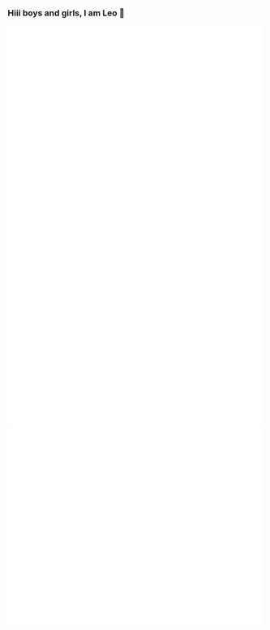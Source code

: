 ### Hiii boys and girls, I am Leo 👋
![Metrics](/github-metrics.svg)
![Metrics](/metrics.plugin.skyline.svg)
<!--- - 👯 I’m looking to collaborate with other content creators
- 🥅 2020 Goals: Contribute more to Open Source projects
- ⚡ Fun fact: I love to draw and play guitar / drums --->

<!---
### Spotify Playing 🎧
[<img src="https://now-playing-codestackr.vercel.app/api/spotify-playing" alt="codeSTACKr Spotify Playing" width="350" />](https://open.spotify.com/user/swyqyimdc12jajde4vpwd2x1b)
### Connect with me:
[<img align="left" alt="codeSTACKr.com" width="22px" src="https://raw.githubusercontent.com/iconic/open-iconic/master/svg/globe.svg" />][website]
[<img align="left" alt="codeSTACKr | YouTube" width="22px" src="https://cdn.jsdelivr.net/npm/simple-icons@v3/icons/youtube.svg" />][youtube]
[<img align="left" alt="codeSTACKr | Instagram" width="22px" src="https://cdn.jsdelivr.net/npm/simple-icons@v3/icons/instagram.svg" />][instagram] 
--->
<!---
### Languages and Tools:

[<img align="left" alt="C++" width="26px" src="https://img.icons8.com/color/48/000000/c-plus-plus-logo.png" />][default]
[<img align="left" alt="C" width="26px" src="https://img.icons8.com/color/48/000000/c-programming.png" />][default]
[<img align="left" alt="Go" width="26px" src="https://github.com/devicons/devicon/blob/master/icons/go/go-original.svg" />][default]
[<img align="left" alt="Visual Studio" width="26px" src="https://img.icons8.com/fluent/48/000000/visual-studio-2019.png" />](https://visualstudio.microsoft.com/de/)
[<img align="left" alt="Visual Studio Code" width="26px" src="https://img.icons8.com/fluent/48/000000/visual-studio-code-2019.png" />](https://code.visualstudio.com/)
[<img align="left" alt="Java" width="26px" src="https://img.icons8.com/color/48/000000/java-coffee-cup-logo.png" />][default]
[<img align="left" alt="HTML5" width="26px" src="https://raw.githubusercontent.com/github/explore/80688e429a7d4ef2fca1e82350fe8e3517d3494d/topics/html/html.png" />][default]
[<img align="left" alt="CSS3" width="26px" src="https://raw.githubusercontent.com/github/explore/80688e429a7d4ef2fca1e82350fe8e3517d3494d/topics/css/css.png" />][default]
[<img align="left" alt="SQL" width="26px" src="https://raw.githubusercontent.com/github/explore/80688e429a7d4ef2fca1e82350fe8e3517d3494d/topics/sql/sql.png" />][default]
[<img align="left" alt="MySQL" width="26px" src="https://raw.githubusercontent.com/github/explore/80688e429a7d4ef2fca1e82350fe8e3517d3494d/topics/mysql/mysql.png" />](https://www.mysql.com/)
[<img align="left" alt="Git" width="26px" src="https://raw.githubusercontent.com/github/explore/80688e429a7d4ef2fca1e82350fe8e3517d3494d/topics/git/git.png" />](https://git-scm.com/)
[<img align="left" alt="Git" width="26px" src="https://img.icons8.com/windows/32/000000/gitkraken.png" />](https://www.gitkraken.com/)
[<img align="left" alt="GitHub" width="26px" src="https://raw.githubusercontent.com/github/explore/78df643247d429f6cc873026c0622819ad797942/topics/github/github.png" />](https://github.com/)
[<img align="left" alt="Terminal" width="26px" src="https://raw.githubusercontent.com/github/explore/80688e429a7d4ef2fca1e82350fe8e3517d3494d/topics/terminal/terminal.png" />][default]
--->

<!---[website]: 
[youtube]: 
[instagram]: --->
[default]: https://github.com/Leo310
